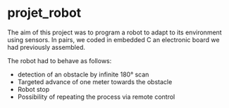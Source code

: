 # projet_robot

The aim of this project was to program a robot to adapt to its environment using sensors. In pairs, we coded in embedded C an electronic board we had previously assembled.

The robot had to behave as follows: 
- detection of an obstacle by infinite 180° scan
- Targeted advance of one meter towards the obstacle
- Robot stop
- Possibility of repeating the process via remote control
